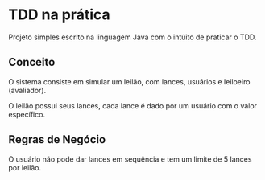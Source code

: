 # TDD na prática
Projeto simples escrito na linguagem Java com o intúito de praticar o TDD.

## Conceito
O sistema consiste em simular um leilão, com lances, usuários e leiloeiro (avaliador).

O leilão possui seus lances, cada lance é dado por um usuário com o valor específico.

## Regras de Negócio
O usuário não pode dar lances em sequência e tem um limite de 5 lances por leilão.
